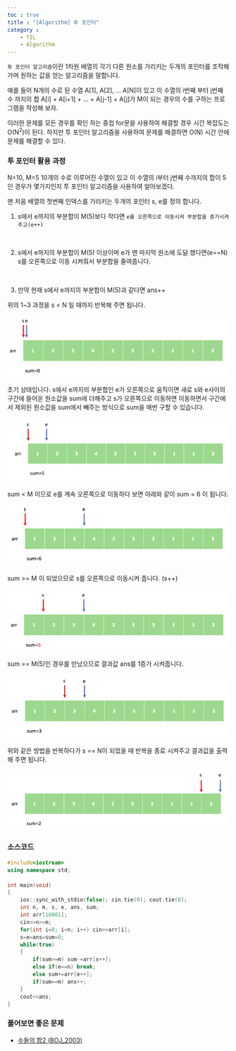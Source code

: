 ```yaml
---
toc : true
title : "[Algorithm] 투 포인터"
category :
    - TIL
    - Algorithm
---
```

`투 포인터 알고리즘`이란 1차원 배열의 각기 다른 원소를 가리키는 두개의 포인터를 조작해가며 원하는 값을 얻는 알고리즘을 말합니다.

예를 들어 N개의 수로 된 수열 A[1], A[2], ... A[N]이 있고 이 수열의 i번째 부터 j번째 수 까지의 합 A[i] + A[i+1] + … + A[j-1] + A[j]가 M이 되는 경우의 수를 구하는 프로그램을 작성해 보자. 

이러한 문제를 모든 경우를 확인 하는 중첩 for문을 사용하여 해결할 경우 시간 복잡도는 O$($N<sup>2</sup>)이 된다. 하지만 투 포인터 알고리즘을 사용하여 문제를 해결하면 O$($N) 시간 안에 문제를 해결할 수 있다.

### 투 포인터 활용 과정
N=10, M=5
10개의 수로 이루어진 수열이 있고 이 수열의 i부터 j번째 수까지의 합이 5인 경우가 몇가지인지 투 포인터 알고리즘을 사용하여 알아보겠다.

맨 처음 배열의 첫번째 인덱스를 가리키는 두개의 포인터 s, e를 정의 합니다. 
1. s에서 e까지의 부분합이 M$($5)보다 작다면 `e를 오른쪽으로 이동시켜 부분합을 증가시켜 주고(e++)` 
<br>

2. s에서 e까지의 부분합이 M$($5) 이상이며 e가 맨 마지막 원소에 도달 했다면$($e==N) s를 오른쪽으로 이동 시켜줘서 부분합을 줄여줍니다.
<br>

3. 만약 현재 s에서 e까지의 부분합이 M$($5)과 같다면 ans++

위의 1~3 과정을 s < N 일 때까지 반복해 주면 됩니다.

![투포인터](/assets/images/algo/twoPointer-1.png)

초기 상태입니다. s에서 e까지의 부분합인 e가 오른쪽으로 움직이면 새로 s와 e사이의 구간에 들어온 원소값을 sum에 더해주고 s가 오른쪽으로 이동하면 이동하면서 구간에서 제외된 원소값을 sum에서 빼주는 방식으로 sum을 매번 구할 수 있습니다.

![투포인터](/assets/images/algo/twoPointer-2.png)

sum < M 이므로 e를 계속 오른쪽으로 이동하다 보면 아래와 같이 sum = 6 이 됩니다.

![투포인터](/assets/images/algo/twoPointer-3.png)

sum >= M 이 되었으므로 s를 오른쪽으로 이동시켜 줍니다. $($s++)

![투포인터](/assets/images/algo/twoPointer-4.png)

sum == M$($5)인 경우를 만났으므로 결과값 ans를 1증가 시켜줍니다.

![투포인터](/assets/images/algo/twoPointer-5.png)

위와 같은 방법을 반복하다가 s == N이 되었을 때 반복을 종료 시켜주고 결과값을 출력해 주면 됩니다.

![투포인터](/assets/images/algo/twoPointer-6.png)

### 소스코드

``` cpp
#include<iostream>
using namespace std;

int main(void)
{
    ios::sync_with_stdio(false); cin.tie(0); cout.tie(0);
    int n, m, s, e, ans, sum;
    int arr[10001];
    cin>>n>>m;
    for(int i=0; i<n; i++) cin>>arr[i];
    s=e=ans=sum=0;
    while(true)
    {
        if(sum>=m) sum-=arr[s++];
        else if(e==n) break;
        else sum+=arr[e++];
        if(sum==m) ans++;
    }
    cout<<ans;
}
```

### 풀어보면 좋은 문제
- [수들의 합2 $($BOJ_2003)](https://www.acmicpc.net/problem/2003)